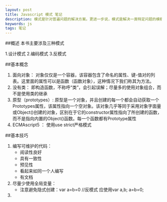 ```yaml
---
layout: post
title: Javascript 模式 笔记
description: 模式是针对普遍问题的解决方案。更进一步说，模式是解决一类特定问题的模板
keywords: js 
tags: 笔记
---
```


##概述
本书主要涉及三种模式

   1.设计模式
   2.编码模式
   3.反模式

##基本概念

   1. 面向对象：
   对象仅仅是一个容器，该容器包含了命名的属性、键-值对的列表。这里面的属性可以是函数（函数对象），这种情况下我们称其为方法。
   2. 没有类：
   即构造函数，不称呼“类”，会引起误解；尽量多的使用对象组合，而不是使用类的继承
   3. 原型（prototypes）:
   原型是一个对象，并且创建的每一个都会自动获取一个Prototypes属性，该属性指向一个空对象。该对象几乎等同于采用对象字面量或Object()创建的对象，区别在于它的constructor属性指向了所创建的函数，而不是指向内置的Object()函数。每一个函数都有Prototype属性
   4. ECMAscript5 ：
   使用use strict严格模式

##基本技巧

   1. 编写可维护的代码：
      * 阅读性良好
      * 具有一致性
      * 预见性
      * 看起来如同一个人编写
      * 有文档
   2. 尽量少使用全局变量：
      * 注意避免隐式创建：var a=b=0 //反模式
      应使用var a,b; a=b=0;
   3. 





